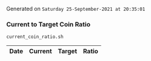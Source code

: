 Generated on `Saturday 25-September-2021 at 20:35:01`

### Current to Target Coin Ratio
`current_coin_ratio.sh`

Date|Current|Target|Ratio
---|---|---|---
